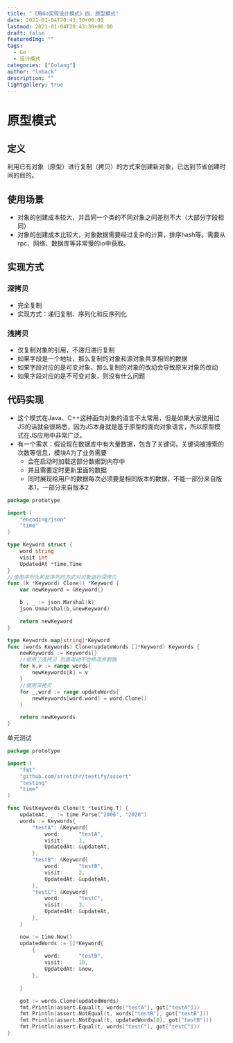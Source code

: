 ```yaml
---
title: "《用Go实现设计模式》四、原型模式"
date: 2021-01-04T20:43:30+08:00
lastmod: 2021-01-04T20:43:30+08:00
draft: false
featuredImg: ""
tags: 
  - Go
  - 设计模式
categories: ["Golang"]
author: "lnback"
description: ""
lightgallery: true
---
```


# 原型模式

## 定义
利用已有对象（原型）进行复制（拷贝）的方式来创建新对象，已达到节省创建时间的目的。
## 使用场景
- 对象的创建成本较大，并且同一个类的不同对象之间差别不大（大部分字段相同）
- 对象的创建成本比较大，对象数据需要经过复杂的计算，排序hash等。需要从rpc、网络、数据库等非常慢的io中获取。
## 实现方式
### 深拷贝
- 完全复制
- 实现方式：递归复制、序列化和反序列化
### 浅拷贝
- 仅复制对象的引用，不递归进行复制
- 如果字段是一个地址，那么复制的对象和源对象共享相同的数据
- 如果字段对应的是可变对象，那么复制的对象的改动会导致原来对象的改动
- 如果字段对应的是不可变对象，则没有什么问题
## 代码实现

- 这个模式在Java、C++这种面向对象的语言不太常用，但是如果大家使用过JS的话就会很熟悉，因为JS本身就是基于原型的面向对象语言，所以原型模式在JS应用中非常广泛。
- 有一个需求：假设现在数据库中有大量数据，包含了关键词，关键词被搜索的次数等信息，模块A为了业务需要
  - 会在启动时加载这部分数据到内存中
  - 并且需要定时更新里面的数据
  - 同时展现给用户的数据每次必须要是相同版本的数据，不能一部分来自版本1，一部分来自版本2

```go
package prototype

import (
	"encoding/json"
	"time"
)

type Keyword struct {
	word string
	visit int
	UpdatedAt *time.Time
}
//使用序列化和反序列的方式对对象进行深拷贝
func (k *Keyword) Clone() *Keyword {
	var newKeyword = &Keyword{}

	b , _ := json.Marshal(k)
	json.Unmarshal(b,&newKeyword)

	return newKeyword
}

type Keywords map[string]*Keyword
func (words Keywords) Clone(updateWords []*Keyword) Keywords {
	newKeywords := Keywords{}
	//使用了浅拷贝 后面改动不会修改原数据
	for k,v := range words{
		newKeywords[k] = v
	}
	//使用深拷贝
	for _,word := range updateWords{
		newKeywords[word.word] = word.Clone()
	}

	return newKeywords
}
```
单元测试
```go
package prototype

import (
	"fmt"
	"github.com/stretchr/testify/assert"
	"testing"
	"time"
)

func TestKeywords_Clone(t *testing.T) {
	updateAt, _ := time.Parse("2006", "2020")
	words := Keywords{
		"testA": &Keyword{
			word:      "testA",
			visit:     1,
			UpdatedAt: &updateAt,
		},
		"testB": &Keyword{
			word:      "testB",
			visit:     2,
			UpdatedAt: &updateAt,
		},
		"testC": &Keyword{
			word:      "testC",
			visit:     3,
			UpdatedAt: &updateAt,
		},
	}

	now := time.Now()
	updatedWords := []*Keyword{
		{
			word:      "testB",
			visit:     10,
			UpdatedAt: &now,
		},
	
	}

	got := words.Clone(updatedWords)
	fmt.Println(assert.Equal(t, words["testA"], got["testA"]))
	fmt.Println(assert.NotEqual(t, words["testB"], got["testB"]))
	fmt.Println(assert.NotEqual(t, updatedWords[0], got["testB"]))
	fmt.Println(assert.Equal(t, words["testC"], got["testC"]))
}
```
